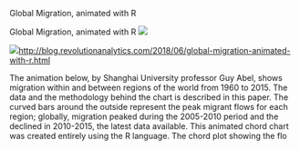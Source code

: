 Global Migration, animated with R

Global Migration, animated with R
![](../_resources/287de6a49785c4e2440891592c5363bd.png)

![](../_resources/3a0a31e29436108b39ee2c4f1bd9c9b8.png)http://blog.revolutionanalytics.com/2018/06/global-migration-animated-with-r.html

The animation below, by Shanghai University professor Guy Abel, shows migration within and between regions of the world from 1960 to 2015. The data and the methodology behind the chart is described in this paper. The curved bars around the outside represent the peak migrant flows for each region; globally, migration peaked during the 2005-2010 period and the declined in 2010-2015, the latest data available. This animated chord chart was created entirely using the R language. The chord plot showing the flo